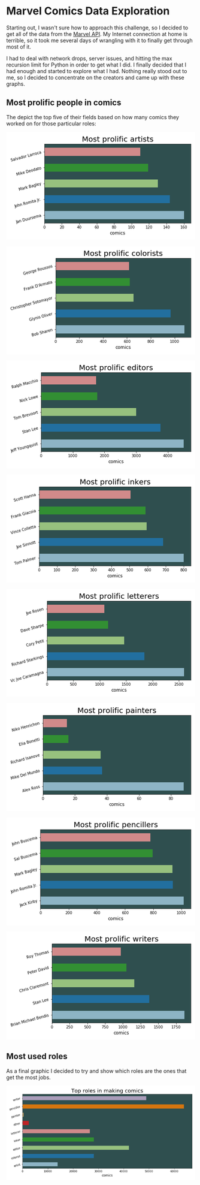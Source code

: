 # Marvel Comics Data Exploration

Starting out, I wasn't sure how to approach this challenge, so I decided to get all of the data from the [Marvel API](https://developer.marvel.com/). My Internet connection at home is terrible, so it took me several days of wrangling with it to finally get through most of it.

I had to deal with network drops, server issues, and hitting the max recursion limit for Python in order to get what I did. I finally decided that I had enough and started to explore what I had. Nothing really stood out to me, so I decided to concentrate on the creators and came up with these graphs.

## Most prolific people in comics

The depict the top five of their fields based on how many comics they worked on for those particular roles:

![artists](img/artists.png)

![colorist](img/colorists.png)

![editors](img/editors.png)

![inkers](img/inkers.png)

![letterers](img/letterers.png)

![painters](img/painters.png)

![pencillers](img/pencillers.png)

![writers](img/writers.png)

## Most used roles

As a final graphic I decided to try and show which roles are the ones that get the most jobs.

![top_roles](img/top_roles.png)
